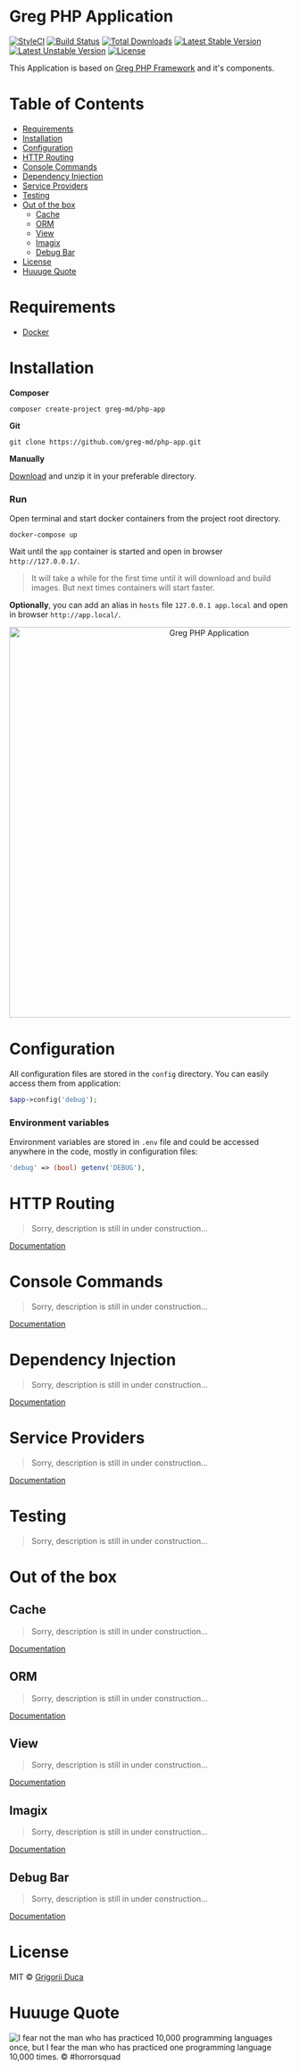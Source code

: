 # Greg PHP Application

[![StyleCI](https://styleci.io/repos/72987376/shield?style=flat)](https://styleci.io/repos/72987376)
[![Build Status](https://travis-ci.org/greg-md/php-app.svg)](https://travis-ci.org/greg-md/php-app)
[![Total Downloads](https://poser.pugx.org/greg-md/php-app/d/total.svg)](https://packagist.org/packages/greg-md/php-app)
[![Latest Stable Version](https://poser.pugx.org/greg-md/php-app/v/stable.svg)](https://packagist.org/packages/greg-md/php-app)
[![Latest Unstable Version](https://poser.pugx.org/greg-md/php-app/v/unstable.svg)](https://packagist.org/packages/greg-md/php-app)
[![License](https://poser.pugx.org/greg-md/php-app/license.svg)](https://packagist.org/packages/greg-md/php-app)

This Application is based on [Greg PHP Framework](https://github.com/greg-md/php-framework) and it's components.

# Table of Contents

* [Requirements](#requirements)
* [Installation](#installation)
* [Configuration](#configuration)
* [HTTP Routing](#http-routing)
* [Console Commands](#console-commands)
* [Dependency Injection](#dependency-injection)
* [Service Providers](#service-providers)
* [Testing](#testing)
* [Out of the box](#out-of-the-box)
    * [Cache](#cache)
    * [ORM](#orm)
    * [View](#view)
    * [Imagix](#imagix)
    * [Debug Bar](#debug-bar)
* [License](#license)
* [Huuuge Quote](#huuuge-quote)

# Requirements

* [Docker](https://www.docker.com/)

# Installation

**Composer**

`composer create-project greg-md/php-app`

**Git**

`git clone https://github.com/greg-md/php-app.git`

**Manually**

[Download](https://github.com/greg-md/php-app/archive/master.zip) and unzip it in your preferable directory.

### Run

Open terminal and start docker containers from the project root directory.

`docker-compose up`

Wait until the `app` container is started and open in browser `http://127.0.0.1/`.

> It will take a while for the first time until it will download and build images.
> But next times containers will start faster.

**Optionally**, you can add an alias in `hosts` file `127.0.0.1 app.local` and open in browser `http://app.local/`.

<div style="text-align:center;"><img src="http://greg.md/php-application.jpg" alt="Greg PHP Application" width="700"></div>

# Configuration

All configuration files are stored in the `config` directory. You can easily access them from application:

```php
$app->config('debug');
```

### Environment variables

Environment variables are stored in `.env` file and could be accessed anywhere in the code, mostly in configuration files:

```php
'debug' => (bool) getenv('DEBUG'),
```

# HTTP Routing

> Sorry, description is still in under construction...

[Documentation](https://github.com/greg-md/php-router)

# Console Commands

> Sorry, description is still in under construction...

[Documentation](https://github.com/greg-md/php-framework#running-for-console-requests)

# Dependency Injection

> Sorry, description is still in under construction...

[Documentation](https://github.com/greg-md/php-dependency-injection)

# Service Providers

> Sorry, description is still in under construction...

[Documentation](https://github.com/greg-md/php-framework#service-providers)

# Testing

> Sorry, description is still in under construction...

# Out of the box

## Cache

> Sorry, description is still in under construction...

[Documentation](https://github.com/greg-md/php-cache)

## ORM

> Sorry, description is still in under construction...

[Documentation](https://github.com/greg-md/php-orm)

## View

> Sorry, description is still in under construction...

[Documentation](https://github.com/greg-md/php-view)

## Imagix

> Sorry, description is still in under construction...

[Documentation](https://github.com/greg-md/php-imagix)

## Debug Bar

> Sorry, description is still in under construction...

[Documentation](http://phpdebugbar.com/)

# License

MIT © [Grigorii Duca](http://greg.md)

# Huuuge Quote

![I fear not the man who has practiced 10,000 programming languages once, but I fear the man who has practiced one programming language 10,000 times. &copy; #horrorsquad](http://greg.md/huuuge-quote-fb.jpg)
